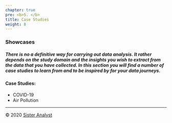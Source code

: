```yaml
---
chapter: true
pre: <b>5. </b>
title: Case Studies 
weight: 8
---
```


### Showcases

##### There is no a definitive way for carrying out data analysis. It rather depends on the study domain and the insights you wish to extract from the data that you have collected. In this section you will find a number of case studies to learn from and to be inspired by for your data journeys. 



#### Case Studies:

* COVID-19
* Air Pollution


-----------------------------
© 2020 [Sister Analyst](https://sisteranalyst.org)